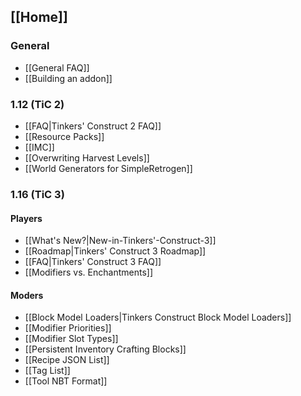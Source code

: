 ## [[Home]]

### General
* [[General FAQ]]
* [[Building an addon]]

### 1.12 (TiC 2)
* [[FAQ|Tinkers' Construct 2 FAQ]]
* [[Resource Packs]]
* [[IMC]]
* [[Overwriting Harvest Levels]]
* [[World Generators for SimpleRetrogen]]

### 1.16 (TiC 3)
#### Players
* [[What's New?|New-in-Tinkers'-Construct-3]]
* [[Roadmap|Tinkers' Construct 3 Roadmap]]
* [[FAQ|Tinkers' Construct 3 FAQ]]
* [[Modifiers vs. Enchantments]]
#### Moders
* [[Block Model Loaders|Tinkers Construct Block Model Loaders]]
* [[Modifier Priorities]]
* [[Modifier Slot Types]]
* [[Persistent Inventory Crafting Blocks]]
* [[Recipe JSON List]]
* [[Tag List]]
* [[Tool NBT Format]]